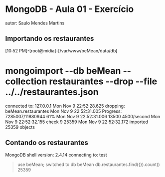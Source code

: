 # MongoDB - Aula 01 - Exercício
autor: Saulo Mendes Martins

## Importando os restaurantes

[10:52 PM]-[root@midia]-[/var/www/beMean/data/db] 
# mongoimport --db beMean --collection restaurantes --drop --file ../../restaurantes.json 
connected to: 127.0.0.1
Mon Nov  9 22:52:28.625 dropping: beMean.restaurantes
Mon Nov  9 22:52:31.005         Progress: 7285007/11880944  61%
Mon Nov  9 22:52:31.006             13500   4500/second
Mon Nov  9 22:52:32.155 check 9 25359
Mon Nov  9 22:52:32.172 imported 25359 objects


## Contando os restaurantes

MongoDB shell version: 2.4.14
connecting to: test
> use beMean;
switched to db beMean
> db.restaurantes.find({}).count()
25359
